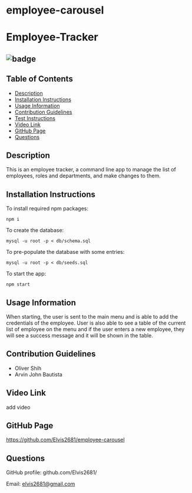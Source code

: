 # employee-carousel

# Employee-Tracker

## ![badge](https://img.shields.io/static/v1?label=Licence&message=MIT&color=blue&style=plastic)

## Table of Contents

- [Description](#Description)
- [Installation Instructions](#Installation-Instructions)
- [Usage Information](#Usage-Information)
- [Contribution Guidelines](#Contribution-Guidelines)
- [Test Instructions](#Test-Instructions)
- [Video Link](#Video-Link)
- [GitHub Page](#GitHub-Page)
- [Questions](#Questions)

## Description

This is an employee tracker, a command line app to manage the list of employees, roles and departments, and make changes to them.

## Installation Instructions

To install required npm packages:

```
npm i
```

To create the database:

```
mysql -u root -p < db/schema.sql
```

To pre-populate the database with some entries:

```
mysql -u root -p < db/seeds.sql
```

To start the app:

```
npm start
```

## Usage Information

When starting, the user is sent to the main menu and is able to add the credentials of the employee. User is also able to see a table of the current list of employee on the menu and if the user enters a new employee, they will see a success message and it will be shown in the table.

## Contribution Guidelines

- Oliver Shih
- Arvin John Bautista

## Video Link

add video

## GitHub Page

https://github.com/Elvis2681/employee-carousel

## Questions

GitHub profile: github.com/Elvis2681/

Email: elvis2681@gmail.com
